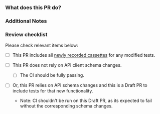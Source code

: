 <!--
** Requirements for Contributing to this repository **
* Fill out the template below. Any pull request that does not include enough information to be reviewed in a timely 
manner may be closed at the maintainers' discretion.
* The pull request must only fix one issue at the time.
* After you create the pull request, all status checks must be pass before a maintainer reviews your contribution. 
For more details, please see [CONTRIBUTING](/CONTRIBUTING.md).
-->

### What does this PR do?

<!--

What inspired you to submit this pull request?
Link to the issue describing the bug that you're fixing.

If there is not yet an issue for your bug, please open a new issue and then link to that issue in your pull request.
Note: In some cases, one person's "bug" is another person's "feature." 
If the pull request does not address an existing issue with the "bug" label, the maintainers have the final say on whether the current behavior is a bug.

We must be able to understand the design of your change from this description.
If we can't get a good idea of what the code will be doing from the description here, the pull request may be closed at the maintainers' discretion.
Keep in mind that the maintainer reviewing this PR may not be familiar with or have worked with the code here recently, so please walk us through the concepts.

-->

### Additional Notes

<!-- Anything else we should know when reviewing? -->


### Review checklist
Please check relevant items below:
- [ ] This PR includes all [newly recorded cassettes](/DEVELOPMENT.md) for any modified tests.


- [ ] This PR does not rely on API client schema changes.
    - [ ] The CI should be fully passing.
- [ ] Or, this PR relies on API schema changes and this is a Draft PR to include tests for that new functionality.
  - Note: CI shouldn't be run on this Draft PR, as its expected to fail without the corresponding schema changes. 
